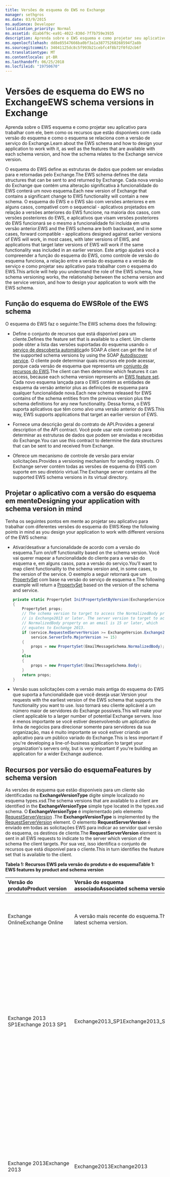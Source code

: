 ```yaml
---
title: Versões de esquema do EWS no Exchange
manager: sethgros
ms.date: 03/9/2015
ms.audience: Developer
localization_priority: Normal
ms.assetid: d1ab6f9c-ea91-4022-830d-7f7b759e3935
description: Aprenda sobre o EWS esquema e como projetar seu aplicativo para trabalhar com ele, bem como os recursos que estão disponíveis com cada versão do esquema e como o esquema se relaciona com a versão de serviço do Exchange.
ms.openlocfilehash: dd8e85547666ba0bf3a1a38775260268594f2a8b
ms.sourcegitcommit: 34041125dc8c5f993b21cebfc4f8b72f0fd2cb6f
ms.translationtype: MT
ms.contentlocale: pt-BR
ms.lasthandoff: 06/25/2018
ms.locfileid: "19750670"
---
```

# <a name="ews-schema-versions-in-exchange"></a><span data-ttu-id="aea36-103">Versões de esquema do EWS no Exchange</span><span class="sxs-lookup"><span data-stu-id="aea36-103">EWS schema versions in Exchange</span></span>

<span data-ttu-id="aea36-104">Aprenda sobre o EWS esquema e como projetar seu aplicativo para trabalhar com ele, bem como os recursos que estão disponíveis com cada versão do esquema e como o esquema se relaciona com a versão de serviço do Exchange.</span><span class="sxs-lookup"><span data-stu-id="aea36-104">Learn about the EWS schema and how to design your application to work with it, as well as the features that are available with each schema version, and how the schema relates to the Exchange service version.</span></span>
  
<span data-ttu-id="aea36-105">O esquema do EWS define as estruturas de dados que podem ser enviadas para e retornadas pelo Exchange.</span><span class="sxs-lookup"><span data-stu-id="aea36-105">The EWS schema defines the data structures that can be sent to and returned by Exchange.</span></span> <span data-ttu-id="aea36-106">Cada nova versão do Exchange que contém uma alteração significativa à funcionalidade do EWS conterá um novo esquema.</span><span class="sxs-lookup"><span data-stu-id="aea36-106">Each new version of Exchange that contains a significant change to EWS functionality will contain a new schema.</span></span> <span data-ttu-id="aea36-107">O esquema do EWS e o EWS são com versões anteriores e em alguns casos, compatível com o sequencial - aplicativos projetados em relação a versões anteriores do EWS funcione, na maioria dos casos, com versões posteriores do EWS, e aplicativos que visam versões posteriores do EWS funcionará se o mesmo a funcionalidade foi incluída em uma versão anterior.</span><span class="sxs-lookup"><span data-stu-id="aea36-107">EWS and the EWS schema are both backward, and in some cases, forward compatible - applications designed against earlier versions of EWS will work, in most cases, with later versions of EWS, and applications that target later versions of EWS will work if the same functionality was included in an earlier version.</span></span> <span data-ttu-id="aea36-108">Este artigo ajudará você a compreender a função do esquema do EWS, como controle de versão do esquema funciona, a relação entre a versão do esquema e a versão de serviço e como projetar seu aplicativo para trabalhar com o esquema do EWS.</span><span class="sxs-lookup"><span data-stu-id="aea36-108">This article will help you understand the role of the EWS schema, how schema versioning works, the relationship between the schema version and the service version, and how to design your application to work with the EWS schema.</span></span> 
  
## <a name="role-of-the-ews-schema"></a><span data-ttu-id="aea36-109">Função do esquema do EWS</span><span class="sxs-lookup"><span data-stu-id="aea36-109">Role of the EWS schema</span></span>

<span data-ttu-id="aea36-110">O esquema do EWS faz o seguinte:</span><span class="sxs-lookup"><span data-stu-id="aea36-110">The EWS schema does the following:</span></span>
  
- <span data-ttu-id="aea36-111">Define o conjunto de recursos que está disponível para um cliente.</span><span class="sxs-lookup"><span data-stu-id="aea36-111">Defines the feature set that is available to a client.</span></span> <span data-ttu-id="aea36-112">Um cliente pode obter a lista das versões suportadas do esquema usando o [serviço de descoberta automática](autodiscover-for-exchange.md)do SOAP.</span><span class="sxs-lookup"><span data-stu-id="aea36-112">A client can get the list of the supported schema versions by using the SOAP [Autodiscover service](autodiscover-for-exchange.md).</span></span> <span data-ttu-id="aea36-113">O cliente pode determinar quais recursos ele pode acessar, porque cada versão de esquema que representa um [conjunto de recursos do EWS](ews-schema-versions-in-exchange.md#bk_features).</span><span class="sxs-lookup"><span data-stu-id="aea36-113">The client can then determine which features it can access, because each schema version represents an [EWS feature set](ews-schema-versions-in-exchange.md#bk_features).</span></span> <span data-ttu-id="aea36-114">Cada novo esquema lançada para o EWS contém as entidades de esquema da versão anterior plus as definições de esquema para qualquer funcionalidade nova.</span><span class="sxs-lookup"><span data-stu-id="aea36-114">Each new schema released for EWS contains of the schema entities from the previous version plus the schema definitions for any new functionality.</span></span> <span data-ttu-id="aea36-115">Dessa forma, o EWS suporta aplicativos que têm como alvo uma versão anterior do EWS.</span><span class="sxs-lookup"><span data-stu-id="aea36-115">This way, EWS supports applications that target an earlier version of EWS.</span></span>
    
- <span data-ttu-id="aea36-116">Fornece uma descrição geral do contrato de API.</span><span class="sxs-lookup"><span data-stu-id="aea36-116">Provides a general description of the API contract.</span></span> <span data-ttu-id="aea36-117">Você pode usar este contrato para determinar as estruturas de dados que podem ser enviadas e recebidas do Exchange.</span><span class="sxs-lookup"><span data-stu-id="aea36-117">You can use this contract to determine the data structures that can be sent to and received from Exchange.</span></span>
    
- <span data-ttu-id="aea36-118">Oferece um mecanismo de controle de versão para enviar solicitações.</span><span class="sxs-lookup"><span data-stu-id="aea36-118">Provides a versioning mechanism for sending requests.</span></span> <span data-ttu-id="aea36-119">O Exchange server contém todas as versões de esquema do EWS com suporte em seu diretório virtual.</span><span class="sxs-lookup"><span data-stu-id="aea36-119">The Exchange server contains all the supported EWS schema versions in its virtual directory.</span></span> 
    
## <a name="designing-your-application-with-schema-version-in-mind"></a><span data-ttu-id="aea36-120">Projetar o aplicativo com a versão do esquema em mente</span><span class="sxs-lookup"><span data-stu-id="aea36-120">Designing your application with schema version in mind</span></span>

<span data-ttu-id="aea36-121">Tenha os seguintes pontos em mente ao projetar seu aplicativo para trabalhar com diferentes versões do esquema do EWS:</span><span class="sxs-lookup"><span data-stu-id="aea36-121">Keep the following points in mind as you design your application to work with different versions of the EWS schema:</span></span>
  
- <span data-ttu-id="aea36-122">Ativar/desativar a funcionalidade de acordo com a versão do esquema.</span><span class="sxs-lookup"><span data-stu-id="aea36-122">Turn on/off functionality based on the schema version.</span></span> <span data-ttu-id="aea36-123">Você vai querer mapear a funcionalidade do cliente para a versão do esquema e, em alguns casos, para a versão do serviço.</span><span class="sxs-lookup"><span data-stu-id="aea36-123">You'll want to map client functionality to the schema version and, in some cases, to the version of the service.</span></span> <span data-ttu-id="aea36-124">O exemplo a seguir retornará que um [PropertySet](http://msdn.microsoft.com/en-us/library/office/microsoft.exchange.webservices.data.propertyset%28v=exchg.80%29.aspx) com base na versão do serviço de esquema e.</span><span class="sxs-lookup"><span data-stu-id="aea36-124">The following example will return a [PropertySet](http://msdn.microsoft.com/en-us/library/office/microsoft.exchange.webservices.data.propertyset%28v=exchg.80%29.aspx) based on the version of the schema and service.</span></span> 
    
  ```cs
  private static PropertySet InitPropertySetByVersion(ExchangeService service)
  {
      PropertySet props;
      // The schema version to target to access the NormalizedBody property 
      // is Exchange2013 or later. The server version to target to access the 
      // NormalizedBody property on an email is 15 or later, which 
      // equates to Exchange 2013.
      if (service.RequestedServerVersion >= ExchangeVersion.Exchange2013 &amp;&amp;
          service.ServerInfo.MajorVersion >= 15)
      {
          props = new PropertySet(EmailMessageSchema.NormalizedBody);
      }
      else
      {
          props = new PropertySet(EmailMessageSchema.Body);
      }
      return props;
  }
  ```

- <span data-ttu-id="aea36-125">Versão suas solicitações com a versão mais antiga do esquema do EWS que suporta a funcionalidade que você deseja usar.</span><span class="sxs-lookup"><span data-stu-id="aea36-125">Version your requests with the earliest version of the EWS schema that supports the functionality you want to use.</span></span> <span data-ttu-id="aea36-126">Isso tornará seu cliente aplicável a um número maior de servidores do Exchange possíveis.</span><span class="sxs-lookup"><span data-stu-id="aea36-126">This will make your client applicable to a larger number of potential Exchange servers.</span></span> <span data-ttu-id="aea36-127">Isso é menos importante se você estiver desenvolvendo um aplicativo de linha de negócios para direcionar somente para servidores da sua organização, mas é muito importante se você estiver criando um aplicativo para um público variado do Exchange.</span><span class="sxs-lookup"><span data-stu-id="aea36-127">This is less important if you're developing a line-of-business application to target your organization's servers only, but is very important if you're building an application for a wider Exchange audience.</span></span>
    
## <a name="features-by-schema-version"></a><span data-ttu-id="aea36-128">Recursos por versão do esquema</span><span class="sxs-lookup"><span data-stu-id="aea36-128">Features by schema version</span></span>
<span data-ttu-id="aea36-129"><a name="bk_features"> </a></span><span class="sxs-lookup"><span data-stu-id="aea36-129"></span></span>

<span data-ttu-id="aea36-130">As versões de esquema que estão disponíveis para um cliente são identificadas na **ExchangeVersionType** digite simple localizado no esquema types.xsd.</span><span class="sxs-lookup"><span data-stu-id="aea36-130">The schema versions that are available to a client are identified in the **ExchangeVersionType** simple type located in the types.xsd schema.</span></span> <span data-ttu-id="aea36-131">O **ExchangeVersionType** é implementado pelo elemento [RequestServerVersion](http://msdn.microsoft.com/library/af4032d5-42b3-463e-9d0a-8236d78e5b75%28Office.15%29.aspx) .</span><span class="sxs-lookup"><span data-stu-id="aea36-131">The **ExchangeVersionType** is implemented by the [RequestServerVersion](http://msdn.microsoft.com/library/af4032d5-42b3-463e-9d0a-8236d78e5b75%28Office.15%29.aspx) element.</span></span> <span data-ttu-id="aea36-132">O elemento **RequestServerVersion** é enviado em todas as solicitações EWS para indicar ao servidor qual versão do esquema, os destinos de cliente.</span><span class="sxs-lookup"><span data-stu-id="aea36-132">The **RequestServerVersion** element is sent in all EWS requests to indicate to the server which version of the schema the client targets.</span></span> <span data-ttu-id="aea36-133">Por sua vez, isso identifica o conjunto de recursos que está disponível para o cliente.</span><span class="sxs-lookup"><span data-stu-id="aea36-133">This in turn identifies the feature set that is available to the client.</span></span> 
  
<span data-ttu-id="aea36-134">**Tabela 1: Recursos EWS pela versão do produto e do esquema**</span><span class="sxs-lookup"><span data-stu-id="aea36-134">**Table 1: EWS features by product and schema version**</span></span>

|<span data-ttu-id="aea36-135">**Versão do produto**</span><span class="sxs-lookup"><span data-stu-id="aea36-135">**Product version**</span></span>|<span data-ttu-id="aea36-136">**Versão do esquema associado**</span><span class="sxs-lookup"><span data-stu-id="aea36-136">**Associated schema version**</span></span>|<span data-ttu-id="aea36-137">**Recursos**</span><span class="sxs-lookup"><span data-stu-id="aea36-137">**Features**</span></span>|
|:-----|:-----|:-----|
|<span data-ttu-id="aea36-138">Exchange Online</span><span class="sxs-lookup"><span data-stu-id="aea36-138">Exchange Online</span></span>  |<span data-ttu-id="aea36-139">A versão mais recente do esquema.</span><span class="sxs-lookup"><span data-stu-id="aea36-139">The latest schema version.</span></span>  |<span data-ttu-id="aea36-140">Inclui todos os recursos na versão atual do Exchange além de quaisquer recursos novos que são adicionadas aos clientes online.</span><span class="sxs-lookup"><span data-stu-id="aea36-140">Includes all the features in the current version of Exchange in addition to any new features that are added for online clients.</span></span> |
|<span data-ttu-id="aea36-141">Exchange 2013 SP1</span><span class="sxs-lookup"><span data-stu-id="aea36-141">Exchange 2013 SP1</span></span> |<span data-ttu-id="aea36-142">Exchange2013_SP1</span><span class="sxs-lookup"><span data-stu-id="aea36-142">Exchange2013_SP1</span></span> | <span data-ttu-id="aea36-143">Inclui todos os recursos no Exchange 2013.</span><span class="sxs-lookup"><span data-stu-id="aea36-143">Includes all the features in Exchange 2013.</span></span><br/><br/><span data-ttu-id="aea36-144">Os seguintes recursos foram introduzidos no Exchange 2013 SP1:</span><span class="sxs-lookup"><span data-stu-id="aea36-144">The following features were introduced in Exchange 2013 SP1:</span></span> <ul><li>[<span data-ttu-id="aea36-145">Política de retenção de caixa de correio</span><span class="sxs-lookup"><span data-stu-id="aea36-145">Mailbox hold policy</span></span>](http://msdn.microsoft.com/en-us/library/office/microsoft.exchange.webservices.data.exchangeservice.setholdonmailboxes%28v=exchg.80%29.aspx) </li><li> [<span data-ttu-id="aea36-146">Propor novo horário</span><span class="sxs-lookup"><span data-stu-id="aea36-146">Propose new time</span></span>](how-to-propose-a-new-meeting-time-by-using-ews-in-exchange.md) </li><li>  <span data-ttu-id="aea36-147">Leia as atualizações de recebimento para [Atualizar](http://msdn.microsoft.com/EN-US/library/office/dn600559%28v=exchg.80%29.aspx) e [Excluir](http://msdn.microsoft.com/EN-US/library/office/dn600557%28v=exchg.80%29.aspx) itens</span><span class="sxs-lookup"><span data-stu-id="aea36-147">Read receipt updates for [updating](http://msdn.microsoft.com/EN-US/library/office/dn600559%28v=exchg.80%29.aspx) and [deleting](http://msdn.microsoft.com/EN-US/library/office/dn600557%28v=exchg.80%29.aspx) items</span></span>  </li><li> <span data-ttu-id="aea36-148">Atualização de [informações de IRM](http://msdn.microsoft.com/EN-US/library/office/microsoft.exchange.webservices.data.conversation.hasirm%28v=exchg.80%29.aspx) para conversas</span><span class="sxs-lookup"><span data-stu-id="aea36-148">[IRM information](http://msdn.microsoft.com/EN-US/library/office/microsoft.exchange.webservices.data.conversation.hasirm%28v=exchg.80%29.aspx) update for conversations</span></span>  </li></ul> |
|<span data-ttu-id="aea36-149">Exchange 2013</span><span class="sxs-lookup"><span data-stu-id="aea36-149">Exchange 2013</span></span>   |<span data-ttu-id="aea36-150">Exchange2013</span><span class="sxs-lookup"><span data-stu-id="aea36-150">Exchange2013</span></span>   | <span data-ttu-id="aea36-151">Inclui todos os recursos introduzidos no Exchange 2007 e Exchange 2010.</span><span class="sxs-lookup"><span data-stu-id="aea36-151">Includes all features introduced in Exchange 2007 and Exchange 2010.</span></span> <br/><br/><span data-ttu-id="aea36-152">Os seguintes recursos foram introduzidos no Exchange 2013:</span><span class="sxs-lookup"><span data-stu-id="aea36-152">The following features were introduced in Exchange 2013:</span></span><ul><li><span data-ttu-id="aea36-153">Arquivamento</span><span class="sxs-lookup"><span data-stu-id="aea36-153">Archiving</span></span>  </li><li>  <span data-ttu-id="aea36-154">Descoberta eletrônica</span><span class="sxs-lookup"><span data-stu-id="aea36-154">eDiscovery</span></span>  </li><li>  <span data-ttu-id="aea36-155">Personagens</span><span class="sxs-lookup"><span data-stu-id="aea36-155">Personas</span></span>  </li><li>  <span data-ttu-id="aea36-156">Políticas de retenção</span><span class="sxs-lookup"><span data-stu-id="aea36-156">Retention policies</span></span>  </li><li>  <span data-ttu-id="aea36-157">Repositório unificado de contatos</span><span class="sxs-lookup"><span data-stu-id="aea36-157">Unified Contact Store</span></span>  </li><li>  <span data-ttu-id="aea36-158">Fotos dos usuários</span><span class="sxs-lookup"><span data-stu-id="aea36-158">User photos</span></span>  </li></ul> |
|<span data-ttu-id="aea36-159">Exchange 2010 SP3</span><span class="sxs-lookup"><span data-stu-id="aea36-159">Exchange 2010 SP2</span></span>   |<span data-ttu-id="aea36-160">Exchange2010_SP2</span><span class="sxs-lookup"><span data-stu-id="aea36-160">Exchange2010_SP2</span></span> | <span data-ttu-id="aea36-161">Inclui todos os recursos introduzidos no Exchange 2010 SP1.</span><span class="sxs-lookup"><span data-stu-id="aea36-161">Includes all the features introduced in Exchange 2010 SP1.</span></span> <br/><br/><span data-ttu-id="aea36-162">Os seguintes recursos foram introduzidos no Exchange 2010 SP2:</span><span class="sxs-lookup"><span data-stu-id="aea36-162">The following features were introduced in Exchange 2010 SP2:</span></span><ul><li><span data-ttu-id="aea36-163">Obtenha a validade da senha</span><span class="sxs-lookup"><span data-stu-id="aea36-163">Get Password Expiration</span></span>  </li><li>  <span data-ttu-id="aea36-164">Precisão de DateTime</span><span class="sxs-lookup"><span data-stu-id="aea36-164">DateTime precision</span></span>  </li><li>  <span data-ttu-id="aea36-165">Identificadores de propriedade atualizados para contatos</span><span class="sxs-lookup"><span data-stu-id="aea36-165">Updated property identifiers for contacts</span></span>  </li><li>  <span data-ttu-id="aea36-166">Novos cenários de representação</span><span class="sxs-lookup"><span data-stu-id="aea36-166">New impersonation scenarios</span></span>  </li></ul> |
|<span data-ttu-id="aea36-167">Exchange 2010 SP1</span><span class="sxs-lookup"><span data-stu-id="aea36-167">Exchange 2010 SP1</span></span>  |<span data-ttu-id="aea36-168">Exchange2010_SP1</span><span class="sxs-lookup"><span data-stu-id="aea36-168">Exchange2010_SP1</span></span>   | <span data-ttu-id="aea36-169">Inclui todos os recursos introduzidos no Exchange 2010.</span><span class="sxs-lookup"><span data-stu-id="aea36-169">Includes all the features introduced in Exchange 2010.</span></span> <br/><br/><span data-ttu-id="aea36-170">Os seguintes recursos foram introduzidos no Exchange 2010 SP1:</span><span class="sxs-lookup"><span data-stu-id="aea36-170">The following features were introduced in Exchange 2010 SP1:</span></span><ul><li><span data-ttu-id="aea36-171">Criar, recuperar e modificar as regras de caixa de entrada</span><span class="sxs-lookup"><span data-stu-id="aea36-171">Create, retrieve and modify Inbox rules</span></span>  </li><li>  <span data-ttu-id="aea36-172">Acesso programático à caixa de correio de arquivo morto</span><span class="sxs-lookup"><span data-stu-id="aea36-172">Programmatic access to Archive Mailbox</span></span>  </li><li>  <span data-ttu-id="aea36-173">Ações de conversas</span><span class="sxs-lookup"><span data-stu-id="aea36-173">Conversations actions</span></span>  </li><li>  <span data-ttu-id="aea36-174">Atravessando notificações de firewall</span><span class="sxs-lookup"><span data-stu-id="aea36-174">Firewall traversing notifications</span></span>  </li><li>  <span data-ttu-id="aea36-175">Recursos de administração aprimorado</span><span class="sxs-lookup"><span data-stu-id="aea36-175">Improved administration features</span></span>  </li><li>  <span data-ttu-id="aea36-176">Versão mista suporte aprimorado</span><span class="sxs-lookup"><span data-stu-id="aea36-176">Improved mixed version support</span></span>  </li><li>  <span data-ttu-id="aea36-177">Suporte à proteção de limitação</span><span class="sxs-lookup"><span data-stu-id="aea36-177">Throttling protection support</span></span>  </li><li>  <span data-ttu-id="aea36-178">Controle de acesso do aplicativo a EWS</span><span class="sxs-lookup"><span data-stu-id="aea36-178">Control of application access to EWS</span></span>  </li><li>  <span data-ttu-id="aea36-179">Suporte à autenticação de certificado de cliente</span><span class="sxs-lookup"><span data-stu-id="aea36-179">Client certificate authentication support</span></span>  </li></ul> |
|<span data-ttu-id="aea36-180">Exchange 2010</span><span class="sxs-lookup"><span data-stu-id="aea36-180">Exchange 2010</span></span>  |<span data-ttu-id="aea36-181">Exchange2010</span><span class="sxs-lookup"><span data-stu-id="aea36-181">Exchange2010</span></span>   | <span data-ttu-id="aea36-182">Inclui todos os recursos introduzidos no Exchange 2007 SP1.</span><span class="sxs-lookup"><span data-stu-id="aea36-182">Includes all features introduced in Exchange 2007 SP1.</span></span> <br/><br/><span data-ttu-id="aea36-183">Os seguintes recursos introduzidos na versão inicial do Exchange 2010:</span><span class="sxs-lookup"><span data-stu-id="aea36-183">The following features were introduced in the initial release version of Exchange 2010:</span></span><ul><li><span data-ttu-id="aea36-184">Lista completa de distribuição particular</span><span class="sxs-lookup"><span data-stu-id="aea36-184">Full Private Distribution List</span></span>  </li><li>  <span data-ttu-id="aea36-185">Objetos de configuração do usuário</span><span class="sxs-lookup"><span data-stu-id="aea36-185">User Configuration Objects</span></span>  </li><li>  <span data-ttu-id="aea36-186">Itens associados de pasta</span><span class="sxs-lookup"><span data-stu-id="aea36-186">Folder Associated Items</span></span>  </li><li>  <span data-ttu-id="aea36-187">Acompanhamento de mensagens</span><span class="sxs-lookup"><span data-stu-id="aea36-187">Message tracking</span></span>  </li><li>  <span data-ttu-id="aea36-188">Unificação de Mensagens</span><span class="sxs-lookup"><span data-stu-id="aea36-188">Unified Messaging</span></span>  </li><li>  <span data-ttu-id="aea36-189">Descoberta Automática SOAP</span><span class="sxs-lookup"><span data-stu-id="aea36-189">SOAP Autodiscover</span></span>  </li><li>  <span data-ttu-id="aea36-190">Suporte aprimorado de fuso horário</span><span class="sxs-lookup"><span data-stu-id="aea36-190">Enhanced Time Zone support</span></span>  </li><li>  <span data-ttu-id="aea36-191">Informações de disponibilidade de recurso de sala</span><span class="sxs-lookup"><span data-stu-id="aea36-191">Room resource availability information</span></span>  </li><li>  <span data-ttu-id="aea36-192">Pesquisa indexada</span><span class="sxs-lookup"><span data-stu-id="aea36-192">Indexed search</span></span>  </li><li>  <span data-ttu-id="aea36-193">Acesso do Dumpster</span><span class="sxs-lookup"><span data-stu-id="aea36-193">Dumpster access</span></span>  </li><li>  <span data-ttu-id="aea36-194">Informações de dicas de email</span><span class="sxs-lookup"><span data-stu-id="aea36-194">MailTips information</span></span>  </li></ul> |
|<span data-ttu-id="aea36-195">Exchange 2007 SP1</span><span class="sxs-lookup"><span data-stu-id="aea36-195">Exchange 2007 SP1</span></span>   |<span data-ttu-id="aea36-196">Exchange2007_SP1</span><span class="sxs-lookup"><span data-stu-id="aea36-196">Exchange2007_SP1</span></span>  | <span data-ttu-id="aea36-197">Inclui todos os recursos introduzidos no Exchange 2007.</span><span class="sxs-lookup"><span data-stu-id="aea36-197">Includes all the features introduced in Exchange 2007.</span></span> <br/><br/><span data-ttu-id="aea36-198">Os seguintes recursos foram introduzidos no Exchange 2007 SP1:</span><span class="sxs-lookup"><span data-stu-id="aea36-198">The following features were introduced in Exchange 2007 SP1:</span></span><ul><li><span data-ttu-id="aea36-199">Gerenciamento de representante</span><span class="sxs-lookup"><span data-stu-id="aea36-199">Delegate management</span></span>  </li><li>  <span data-ttu-id="aea36-200">Permissões de pasta</span><span class="sxs-lookup"><span data-stu-id="aea36-200">Folder permissions</span></span>  </li><li>  <span data-ttu-id="aea36-201">Pastas públicas</span><span class="sxs-lookup"><span data-stu-id="aea36-201">Public folders</span></span>  </li><li>  <span data-ttu-id="aea36-202">Postar itens</span><span class="sxs-lookup"><span data-stu-id="aea36-202">Post items</span></span>  </li><li>  <span data-ttu-id="aea36-203">Conversão de ID</span><span class="sxs-lookup"><span data-stu-id="aea36-203">ID conversion</span></span>  </li></ul>|
|<span data-ttu-id="aea36-204">Exchange 2007</span><span class="sxs-lookup"><span data-stu-id="aea36-204">Exchange 2007</span></span>  |<span data-ttu-id="aea36-205">Exchange2007</span><span class="sxs-lookup"><span data-stu-id="aea36-205">Exchange2007</span></span> | <span data-ttu-id="aea36-206">Os seguintes recursos introduzidos na versão inicial do Exchange 2007:</span><span class="sxs-lookup"><span data-stu-id="aea36-206">The following features were introduced in the initial release version of Exchange 2007:</span></span><ul><li><span data-ttu-id="aea36-207">Acesso total a itens, pastas e anexos (criar, obter, atualizar, excluir)</span><span class="sxs-lookup"><span data-stu-id="aea36-207">Full access to items, folders, and attachments (Create, Get, Update, Delete)</span></span>  </li><li>  <span data-ttu-id="aea36-208">Availability</span><span class="sxs-lookup"><span data-stu-id="aea36-208">Availability</span></span>  </li><li>  <span data-ttu-id="aea36-209">Sem configurações do Office</span><span class="sxs-lookup"><span data-stu-id="aea36-209">Out of Office settings</span></span>  </li><li>  <span data-ttu-id="aea36-210">Notificações</span><span class="sxs-lookup"><span data-stu-id="aea36-210">Notifications</span></span>  </li><li>  <span data-ttu-id="aea36-211">Sincronização</span><span class="sxs-lookup"><span data-stu-id="aea36-211">Synchronization</span></span>  </li><li>  <span data-ttu-id="aea36-212">Resolução de nomes</span><span class="sxs-lookup"><span data-stu-id="aea36-212">Name resolution</span></span>  </li><li>  <span data-ttu-id="aea36-213">Expansão de lista (DL) de distribuição</span><span class="sxs-lookup"><span data-stu-id="aea36-213">Distribution list (DL) expansion</span></span>  </li><li>  <span data-ttu-id="aea36-214">Pesquisar</span><span class="sxs-lookup"><span data-stu-id="aea36-214">Search</span></span>  </li></ul> |
   
## <a name="relationship-between-the-ews-schema-and-the-service-version"></a><span data-ttu-id="aea36-215">Relação entre o esquema do EWS e a versão do service</span><span class="sxs-lookup"><span data-stu-id="aea36-215">Relationship between the EWS schema and the service version</span></span>
<span data-ttu-id="aea36-216"><a name="bk_features"> </a></span><span class="sxs-lookup"><span data-stu-id="aea36-216"></span></span>

<span data-ttu-id="aea36-217">A versão do esquema EWS está relacionada à versão do serviço EWS que o servidor está executando.</span><span class="sxs-lookup"><span data-stu-id="aea36-217">The EWS schema version is related to the version of the EWS service that the server is running.</span></span> <span data-ttu-id="aea36-218">O padrão de nomeação para o esquema do EWS está relacionado às versões locais do Exchange.</span><span class="sxs-lookup"><span data-stu-id="aea36-218">The naming pattern for the EWS schema is related to the on-premises versions of Exchange.</span></span> <span data-ttu-id="aea36-219">Por exemplo, a versão inicial do Exchange 2013 tem uma versão de serviço do 15.00.0516.032 e o nome do esquema **Exchange2013**.</span><span class="sxs-lookup"><span data-stu-id="aea36-219">For example, the initial release of Exchange 2013 has a service version of 15.00.0516.032 and the schema name **Exchange2013**.</span></span> <span data-ttu-id="aea36-220">Porque o esquema foi atualizado para o Exchange 2013, Exchange 2013 e Exchange Online com uma versão de serviço do 15.00.0516.032 e posterior têm o mesmo nome de versão do esquema mais recente.</span><span class="sxs-lookup"><span data-stu-id="aea36-220">Because the schema was updated for Exchange 2013, both Exchange 2013 and Exchange Online with a service version of 15.00.0516.032 and later have the same version name for the latest schema.</span></span> <span data-ttu-id="aea36-221">Em versões anteriores do Exchange, o esquema do EWS não foi atualizado com as atualizações cumulativas (anteriormente denominada resumos).</span><span class="sxs-lookup"><span data-stu-id="aea36-221">In earlier versions of Exchange, the EWS schema was not updated with cumulative updates (formerly called rollups).</span></span> <span data-ttu-id="aea36-222">Mas como Exchange é atualizada com mais frequência para suportar o Exchange Online, atualizações cumulativas agora contém atualizações de esquema para o EWS.</span><span class="sxs-lookup"><span data-stu-id="aea36-222">But because Exchange is updated more frequently to support Exchange Online, cumulative updates now contain schema updates for EWS.</span></span> <span data-ttu-id="aea36-223">Os nomes de arquivo de esquema e o nome da versão de esquema associado, só são atualizadas com os service packs ou versões principais do Exchange local.</span><span class="sxs-lookup"><span data-stu-id="aea36-223">The schema file names, and the associated schema version name, are only updated with service packs or major releases of Exchange on-premises.</span></span>
  
<span data-ttu-id="aea36-224">Enquanto o esquema do EWS define o contrato, em alguns cenários, a versão de serviço é a única maneira de um cliente determinar como ele deve para interagir com o serviço.</span><span class="sxs-lookup"><span data-stu-id="aea36-224">While the EWS schema defines the contract, in some scenarios, the service version is the only way for a client to determine how it is supposed to interact with the service.</span></span> <span data-ttu-id="aea36-225">Mudanças de comportamento de serviço que não sejam refletidas no esquema somente podem ser determinadas pela versão serviço retornado em todas as respostas do EWS.</span><span class="sxs-lookup"><span data-stu-id="aea36-225">Service behavior changes that aren't reflected in the schema can only be determined by the service version returned in all EWS responses.</span></span> <span data-ttu-id="aea36-226">Por exemplo, quando [as pastas públicas](public-folder-access-with-ews-in-exchange.md) foram reprojetada no Exchange 2013, as operações que são usados para mover e copiar pastas públicas alteradas.</span><span class="sxs-lookup"><span data-stu-id="aea36-226">For example, when [public folders](public-folder-access-with-ews-in-exchange.md) were redesigned in Exchange 2013, the operations that are used to move and copy public folders changed.</span></span> <span data-ttu-id="aea36-227">Se você tiver criado um cliente para copiar pastas públicas no Exchange 2010, você precisaria atualizá-lo para usar operações diferentes para obter o mesmo resultado no Exchange 2013.</span><span class="sxs-lookup"><span data-stu-id="aea36-227">If you designed a client to copy public folders in Exchange 2010, you would need to update it to use different operations to get the same result in Exchange 2013.</span></span> 
  
## <a name="how-the-ews-schema-is-updated"></a><span data-ttu-id="aea36-228">Como o esquema EWS é atualizado</span><span class="sxs-lookup"><span data-stu-id="aea36-228">How the EWS schema is updated</span></span>
<span data-ttu-id="aea36-229"><a name="bk_features"> </a></span><span class="sxs-lookup"><span data-stu-id="aea36-229"></span></span>

<span data-ttu-id="aea36-230">Servidores Exchange executando versões do Exchange, começando com o Exchange 2007 incluem o esquema do EWS no diretório virtual que hospeda o serviço do EWS.</span><span class="sxs-lookup"><span data-stu-id="aea36-230">Exchange servers running versions of Exchange starting with Exchange 2007 include the EWS schema in the virtual directory that hosts the EWS service.</span></span> <span data-ttu-id="aea36-231">A versão atual do esquema é sempre representada pelos arquivos types.xsd e messages.xsd.</span><span class="sxs-lookup"><span data-stu-id="aea36-231">The current schema version is always represented by the types.xsd and messages.xsd files.</span></span> <span data-ttu-id="aea36-232">A Figura 1 mostra como o esquema de messages.xsd é bifurcado quando uma nova versão do esquema foi desenvolvida.</span><span class="sxs-lookup"><span data-stu-id="aea36-232">Figure 1 shows how the messages.xsd schema is forked when a new version of the schema is developed.</span></span> <span data-ttu-id="aea36-233">Antes de é adicionada a nova funcionalidade, uma cópia do esquema original messages.xsd é incluída e renomeada para representar a versão anterior do esquema.</span><span class="sxs-lookup"><span data-stu-id="aea36-233">Before new functionality is added, a copy of the original messages.xsd schema is included and renamed to represent the previous version of the schema.</span></span> <span data-ttu-id="aea36-234">O arquivo messages.xsd, em seguida, é atualizado com a descrição do serviço para a nova versão.</span><span class="sxs-lookup"><span data-stu-id="aea36-234">The messages.xsd file is then updated with the service description for the new version.</span></span>
  
<span data-ttu-id="aea36-235">**Figura 1. Como o esquema EWS é atualizado**</span><span class="sxs-lookup"><span data-stu-id="aea36-235">**Figure 1. How the EWS schema is updated**</span></span>

![Uma ilustração que mostra como o esquema EWS é atualizado. A última versão do esquema é bifurcada e renomeada para representar a versão anterior, e o nome do arquivo mais recente representa a versão atual.](media/Ex15_EWS_Schema_Update1.png)
  
<span data-ttu-id="aea36-238">Antes do esquema do EWS for atualizado para uma nova versão, a versão atual do esquema é bifurcada e renomeado usando a seguinte convenção:</span><span class="sxs-lookup"><span data-stu-id="aea36-238">Before the EWS schema is updated for a new version, the current version of the schema is forked and renamed using the following convention:</span></span>
  
`<schemaname>-<majorserverversion><servicepack>.xsd`
  
<span data-ttu-id="aea36-239">O nome do arquivo original, em seguida, representa o esquema mais recente.</span><span class="sxs-lookup"><span data-stu-id="aea36-239">The original file name then represents the latest schema.</span></span> <span data-ttu-id="aea36-240">Todos os novos recursos são adicionados ao esquema do mais recente, com exceção de atualizações e correções para as versões anteriores do esquema.</span><span class="sxs-lookup"><span data-stu-id="aea36-240">All new features are added to the latest schema, with the exception of updates and fixes to the earlier versions of the schema.</span></span> 
  
## <a name="see-also"></a><span data-ttu-id="aea36-241">Confira também</span><span class="sxs-lookup"><span data-stu-id="aea36-241">See also</span></span>

- [<span data-ttu-id="aea36-242">Versões de esquema do EWS no Exchange</span><span class="sxs-lookup"><span data-stu-id="aea36-242">EWS schema versions in Exchange</span></span>](ews-schema-versions-in-exchange.md) 
- [<span data-ttu-id="aea36-243">Descoberta Automática do Exchange</span><span class="sxs-lookup"><span data-stu-id="aea36-243">Autodiscover for Exchange</span></span>](autodiscover-for-exchange.md) 
- [<span data-ttu-id="aea36-244">Develop web service clients for Exchange</span><span class="sxs-lookup"><span data-stu-id="aea36-244">Develop web service clients for Exchange</span></span>](develop-web-service-clients-for-exchange.md)
    

